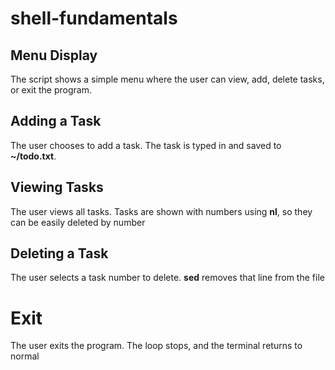# shell-fundamentals

## Menu Display

The script shows a simple menu where the user can view, add, delete tasks, or exit the program.

## Adding a Task

The user chooses to add a task. The task is typed in and saved to **~/todo.txt**.

## Viewing Tasks

The user views all tasks. Tasks are shown with numbers using **nl**, so they can be easily deleted by number

## Deleting a Task

The user selects a task number to delete. **sed** removes that line from the file

# Exit

The user exits the program. The loop stops, and the terminal returns to normal